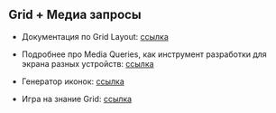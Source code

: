 ## Grid + Медиа запросы

- Документация по Grid Layout: [ссылка](https://developer.mozilla.org/en-US/docs/Web/CSS/CSS_grid_layout)

- Подробнее про Media Queries, как инструмент разработки для экрана разных устройств: [ссылка](https://www.w3schools.com/css/css_rwd_mediaqueries.asp)

- Генератор иконок: [ссылка](https://favicon.io/)

- Игра на знание Grid: [ссылка](https://codingfantasy.com/games/css-grid-attack)

